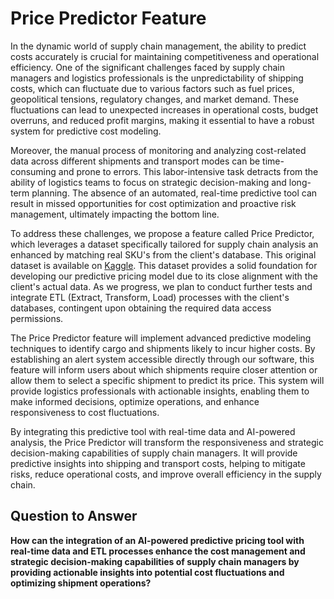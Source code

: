 # Price Predictor Feature

In the dynamic world of supply chain management, the ability to predict costs accurately is crucial for maintaining competitiveness and operational efficiency. One of the significant challenges faced by supply chain managers and logistics professionals is the unpredictability of shipping costs, which can fluctuate due to various factors such as fuel prices, geopolitical tensions, regulatory changes, and market demand. These fluctuations can lead to unexpected increases in operational costs, budget overruns, and reduced profit margins, making it essential to have a robust system for predictive cost modeling.

Moreover, the manual process of monitoring and analyzing cost-related data across different shipments and transport modes can be time-consuming and prone to errors. This labor-intensive task detracts from the ability of logistics teams to focus on strategic decision-making and long-term planning. The absence of an automated, real-time predictive tool can result in missed opportunities for cost optimization and proactive risk management, ultimately impacting the bottom line.

To address these challenges, we propose a feature called Price Predictor, which leverages a dataset specifically tailored for supply chain analysis an enhanced by matching real SKU's from the client's database. This original dataset is available on [Kaggle](https://www.kaggle.com/datasets/harshsingh2209/supply-chain-analysis/download?datasetVersionNumber=1). This dataset provides a solid foundation for developing our predictive pricing model due to its close alignment with the client's actual data. As we progress, we plan to conduct further tests and integrate ETL (Extract, Transform, Load) processes with the client's databases, contingent upon obtaining the required data access permissions.

The Price Predictor feature will implement advanced predictive modeling techniques to identify cargo and shipments likely to incur higher costs. By establishing an alert system accessible directly through our software, this feature will inform users about which shipments require closer attention or allow them to select a specific shipment to predict its price. This system will provide logistics professionals with actionable insights, enabling them to make informed decisions, optimize operations, and enhance responsiveness to cost fluctuations.

By integrating this predictive tool with real-time data and AI-powered analysis, the Price Predictor will transform the responsiveness and strategic decision-making capabilities of supply chain managers. It will provide predictive insights into shipping and transport costs, helping to mitigate risks, reduce operational costs, and improve overall efficiency in the supply chain.

## Question to Answer

**How can the integration of an AI-powered predictive pricing tool with real-time data and ETL processes enhance the cost management and strategic decision-making capabilities of supply chain managers by providing actionable insights into potential cost fluctuations and optimizing shipment operations?**